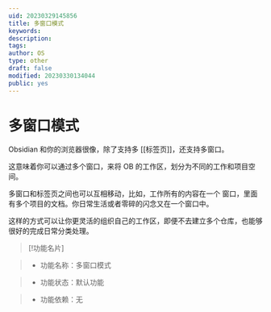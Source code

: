 ```yaml
---
uid: 20230329145856
title: 多窗口模式
keywords: 
description: 
tags: 
author: OS
type: other
draft: false
modified: 20230330134044
public: yes
---
```


# 多窗口模式

Obsidian 和你的浏览器很像，除了支持多 [[标签页]]，还支持多窗口。

这意味着你可以通过多个窗口，来将 OB 的工作区，划分为不同的工作和项目空间。

多窗口和标签页之间也可以互相移动，比如，工作所有的内容在一个 窗口，里面有多个项目的文档。你日常生活或者零碎的闪念又在一个窗口中。

这样的方式可以让你更灵活的组织自己的工作区，即便不去建立多个仓库，也能够很好的完成日常分类处理。

>[!功能名片]

>- 功能名称：多窗口模式

>- 功能状态：默认功能

>- 功能依赖：无